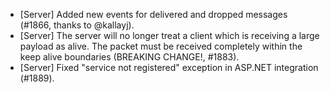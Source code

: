 * [Server] Added new events for delivered and dropped messages (#1866, thanks to @kallayj).
* [Server] The server will no longer treat a client which is receiving a large payload as alive. The packet must be received completely within the keep alive boundaries (BREAKING CHANGE!, #1883).
* [Server] Fixed "service not registered" exception in ASP.NET integration (#1889).
